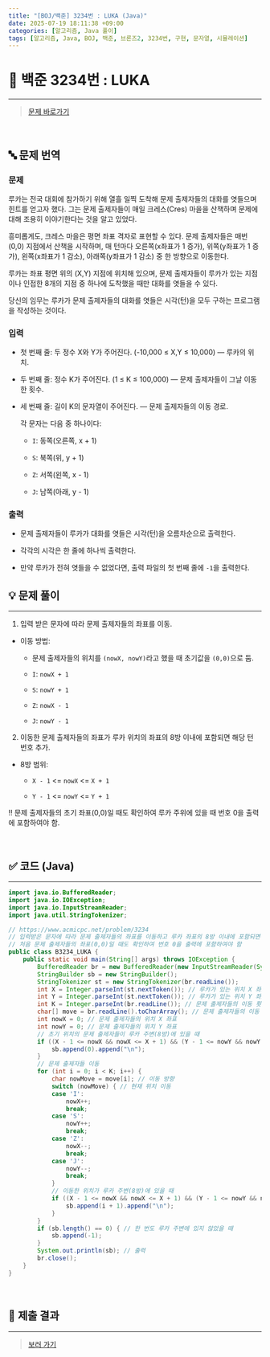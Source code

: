```yaml
---
title: "[BOJ/백준] 3234번 : LUKA (Java)"
date: 2025-07-19 18:11:38 +09:00
categories: [알고리즘, Java 풀이]
tags: [알고리즘, Java, BOJ, 백준, 브론즈2, 3234번, 구현, 문자열, 시뮬레이션]
---
```


<!-- ========================================================================== -->

# 📘 백준 3234번 : LUKA 

---

> [문제 바로가기](https://www.acmicpc.net/problem/3234)

<br>

## 🔤 문제 번역

### 문제

루카는 전국 대회에 참가하기 위해 열흘 일찍 도착해 문제 출제자들의 대화를 엿들으며 힌트를 얻고자 했다. 그는 문제 출제자들이 매일 크레스(Cres) 마을을 산책하며 문제에 대해 조용히 이야기한다는 것을 알고 있었다.

흥미롭게도, 크레스 마을은 평면 좌표 격자로 표현할 수 있다. 문제 출제자들은 매번 (0,0) 지점에서 산책을 시작하며, 매 턴마다 오른쪽(x좌표가 1 증가), 위쪽(y좌표가 1 증가), 왼쪽(x좌표가 1 감소), 아래쪽(y좌표가 1 감소) 중 한 방향으로 이동한다.

루카는 좌표 평면 위의 (X,Y) 지점에 위치해 있으며, 문제 출제자들이 루카가 있는 지점이나 인접한 8개의 지점 중 하나에 도착했을 때만 대화를 엿들을 수 있다.

당신의 임무는 루카가 문제 출제자들의 대화를 엿들은 시각(턴)을 모두 구하는 프로그램을 작성하는 것이다.

### 입력

- 첫 번째 줄: 두 정수 X와 Y가 주어진다. (-10,000 ≤ X,Y ≤ 10,000) — 루카의 위치.

- 두 번째 줄: 정수 K가 주어진다. (1 ≤ K ≤ 100,000) — 문제 출제자들이 그날 이동한 횟수.

- 세 번째 줄: 길이 K의 문자열이 주어진다. — 문제 출제자들의 이동 경로.  

  각 문자는 다음 중 하나이다:
  
  - `I`: 동쪽(오른쪽, x + 1)

  - `S`: 북쪽(위, y + 1)

  - `Z`: 서쪽(왼쪽, x - 1)

  - `J`: 남쪽(아래, y - 1)

### 출력

- 문제 출제자들이 루카가 대화를 엿들은 시각(턴)을 오름차순으로 출력한다.

- 각각의 시각은 한 줄에 하나씩 출력한다.

- 만약 루카가 전혀 엿들을 수 없었다면, 출력 파일의 첫 번째 줄에 `-1`을 출력한다.


<!-- ========================================================================== -->

## 💡 문제 풀이

---

1. 입력 받은 문자에 따라 문제 출제자들의 좌표를 이동.

- 이동 방법: 

	- 문제 출제자들의 위치를 `(nowX, nowY)`라고 했을 때 초기값을 `(0,0)`으로 둠.

	- `I`: `nowX + 1`

	- `S`: `nowY + 1`

	- `Z`: `nowX - 1`

	- `J`: `nowY - 1`


2. 이동한 문제 출제자들의 좌표가 루카 위치의 좌표의 8방 이내에 포함되면 해당 턴 번호 추가.

- 8방 범위:

	- `X - 1` <= `nowX` <= `X + 1`

	- `Y - 1` <= `nowY` <= `Y + 1`


‼️ 문제 출제자들의 초기 좌표(0,0)일 때도 확인하여 루카 주위에 있을 때 번호 0을 출력에 포함하여야 함.

<br>

<!-- ========================================================================== -->

## ✅ 코드 (Java)

---

```java
import java.io.BufferedReader;
import java.io.IOException;
import java.io.InputStreamReader;
import java.util.StringTokenizer;

// https://www.acmicpc.net/problem/3234
// 입력받은 문자에 따라 문제 출제자들의 좌표를 이동하고 루카 좌표의 8방 이내에 포함되면 번호 추가
// 처음 문제 출제자들의 좌표(0,0)일 때도 확인하여 번호 0을 출력에 포함하여야 함
public class B3234_LUKA {
	public static void main(String[] args) throws IOException {
		BufferedReader br = new BufferedReader(new InputStreamReader(System.in));
		StringBuilder sb = new StringBuilder();
		StringTokenizer st = new StringTokenizer(br.readLine());
		int X = Integer.parseInt(st.nextToken()); // 루카가 있는 위치 X 좌표
		int Y = Integer.parseInt(st.nextToken()); // 루카가 있는 위치 Y 좌표
		int K = Integer.parseInt(br.readLine()); // 문제 출제자들의 이동 횟수
		char[] move = br.readLine().toCharArray(); // 문제 출제자들의 이동 경로
		int nowX = 0; // 문제 출제자들의 위치 X 좌표
		int nowY = 0; // 문제 출제자들의 위치 Y 좌표
		// 초기 위치의 문제 출제자들이 루카 주변(8방)에 있을 때
		if ((X - 1 <= nowX && nowX <= X + 1) && (Y - 1 <= nowY && nowY <= Y + 1)) {
			sb.append(0).append("\n");
		}
		// 문제 출제자들 이동
		for (int i = 0; i < K; i++) {
			char nowMove = move[i]; // 이동 방향
			switch (nowMove) { // 현재 위치 이동
			case 'I':
				nowX++;
				break;
			case 'S':
				nowY++;
				break;
			case 'Z':
				nowX--;
				break;
			case 'J':
				nowY--;
				break;
			}
			// 이동한 위치가 루카 주변(8방)에 있을 때
			if ((X - 1 <= nowX && nowX <= X + 1) && (Y - 1 <= nowY && nowY <= Y + 1)) {
				sb.append(i + 1).append("\n");
			}
		}
		if (sb.length() == 0) { // 한 번도 루카 주변에 있지 않았을 때
			sb.append(-1);
		}
		System.out.println(sb); // 출력
		br.close();
	}
}
```

<br>

<!-- ========================================================================== -->

## 💾 제출 결과

---

> [보러 가기](https://www.acmicpc.net/status?from_mine=1&problem_id=3234&user_id=juyn2000)

<br>

<!-- ========================================================================== -->

<!-- ## 🧩 새롭게 알게 된 점

---



<br> -->

<!-- ========================================================================== -->

<!--

## 🔗 참고한 자료

---

- []()

- []()

<br>
-->
